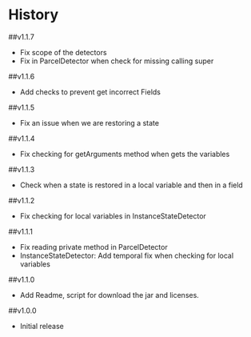 # History

##v1.1.7
* Fix scope of the detectors
* Fix in ParcelDetector when check for missing calling super

##v1.1.6
* Add checks to prevent get incorrect Fields

##v1.1.5 
* Fix an issue when we are restoring a state

##v1.1.4
* Fix checking for getArguments method when gets the variables

##v1.1.3
* Check when a state is restored in a local variable and then in a field

##v1.1.2
* Fix checking for local variables in InstanceStateDetector

##v1.1.1
* Fix reading private method in ParcelDetector
* InstanceStateDetector: Add temporal fix when checking for local variables

##v1.1.0
* Add Readme, script for download the jar and licenses.

##v1.0.0
* Initial release
